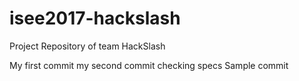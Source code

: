 # isee2017-hackslash
Project Repository of team HackSlash

My first commit
my second commit
checking specs
Sample commit